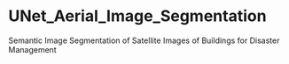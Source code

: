 # UNet_Aerial_Image_Segmentation
Semantic Image Segmentation of Satellite Images of Buildings for Disaster Management
